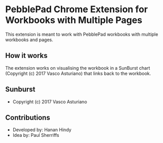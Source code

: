 # PebblePad Chrome Extension for Workbooks with Multiple Pages

This extension is meant to work with PebblePad workbooks with multiple workbooks and pages.

## How it works
The extension works on visualising the workbook in a SunBurst chart (Copyright (c) 2017 Vasco Asturiano) that links back to the workbook.

## Sunburst  
- Copyright (c) 2017 Vasco Asturiano

## Contributions
 - Developed by: Hanan Hindy
 - Idea by: Paul Sherriffs
